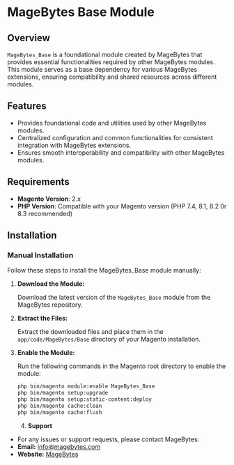 # MageBytes Base Module

## Overview

`MageBytes_Base` is a foundational module created by MageBytes that provides essential functionalities required by other MageBytes modules. This module serves as a base dependency for various MageBytes extensions, ensuring compatibility and shared resources across different modules.

## Features

- Provides foundational code and utilities used by other MageBytes modules.
- Centralized configuration and common functionalities for consistent integration with MageBytes extensions.
- Ensures smooth interoperability and compatibility with other MageBytes modules.

## Requirements

- **Magento Version**: 2.x
- **PHP Version**: Compatible with your Magento version (PHP 7.4, 8.1, 8.2 0r 8.3 recommended)

## Installation

### Manual Installation

Follow these steps to install the MageBytes_Base module manually:

1. **Download the Module:**

   Download the latest version of the `MageBytes_Base` module from the MageBytes repository.

2. **Extract the Files:**

   Extract the downloaded files and place them in the `app/code/MageBytes/Base` directory of your Magento installation.

3. **Enable the Module:**

   Run the following commands in the Magento root directory to enable the module:

   ```bash
   php bin/magento module:enable MageBytes_Base
   php bin/magento setup:upgrade
   php bin/magento setup:static-content:deploy
   php bin/magento cache:clean
   php bin/magento cache:flush
   ```
   4. **Support**
- For any issues or support requests, please contact MageBytes:
- **Email:** info@magebytes.com
- **Website:** [MageBytes](https://www.magebytes.com)
